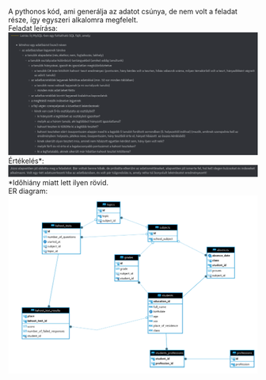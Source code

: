 A pythonos kód, ami generálja az adatot csúnya, de nem volt a feladat része, így egyszeri alkalomra megfelelt.  
Feladat leírása:
![Feladat leírás](feladat.png "Feladat leírás")
Értékelés*:
![Értékelés](ertekeles.png "Értékelés")
*Időhiány miatt lett ilyen rövid.  
ER diagram:
![ER diagram](ER_diagram.png "ER diagram")
